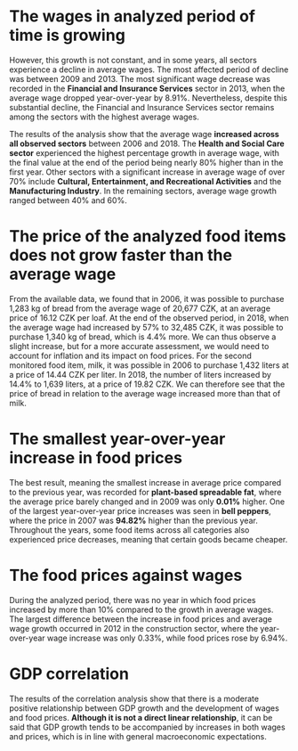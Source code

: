# The wages in analyzed period of time is growing

However, this growth is not constant, and in some years, all sectors experience a decline in average wages. The most affected period of decline was between 2009 and 2013.
The most significant wage decrease was recorded in the **Financial and Insurance Services** sector in 2013, when the average wage dropped year-over-year by 8.91%.
Nevertheless, despite this substantial decline, the Financial and Insurance Services sector remains among the sectors with the highest average wages.

The results of the analysis show that the average wage **increased across all observed sectors** between 2006 and 2018.
The **Health and Social Care sector** experienced the highest percentage growth in average wage, with the final value at the end of the period being nearly 80% higher than in the first year.
Other sectors with a significant increase in average wage of over 70% include **Cultural, Entertainment, and Recreational Activities** and the **Manufacturing Industry**.
In the remaining sectors, average wage growth ranged between 40% and 60%.


# The price of the analyzed food items does not grow faster than the average wage

From the available data, we found that in 2006, it was possible to purchase 1,283 kg of bread from the average wage of 20,677 CZK, at an average price of 16.12 CZK per loaf.
At the end of the observed period, in 2018, when the average wage had increased by 57% to 32,485 CZK, it was possible to purchase 1,340 kg of bread, which is 4.4% more.
We can thus observe a slight increase, but for a more accurate assessment, we would need to account for inflation and its impact on food prices.
For the second monitored food item, milk, it was possible in 2006 to purchase 1,432 liters at a price of 14.44 CZK per liter.
In 2018, the number of liters increased by 14.4% to 1,639 liters, at a price of 19.82 CZK.
We can therefore see that the price of bread in relation to the average wage increased more than that of milk.


# The smallest year-over-year increase in food prices

The best result, meaning the smallest increase in average price compared to the previous year, was recorded for **plant-based spreadable fat**, where the average price barely changed and in 2009 was only **0.01%** higher.
One of the largest year-over-year price increases was seen in **bell peppers**, where the price in 2007 was **94.82%** higher than the previous year.
Throughout the years, some food items across all categories also experienced price decreases, meaning that certain goods became cheaper.


# The food prices against wages

During the analyzed period, there was no year in which food prices increased by more than 10% compared to the growth in average wages.
The largest difference between the increase in food prices and average wage growth occurred in 2012 in the construction sector, where the year-over-year wage increase was only 0.33%, while food prices rose by 6.94%.

# GDP correlation

The results of the correlation analysis show that there is a moderate positive relationship between GDP growth and the development of wages and food prices.
**Although it is not a direct linear relationship**, it can be said that GDP growth tends to be accompanied by increases in both wages and prices, which is in line with general macroeconomic expectations.
